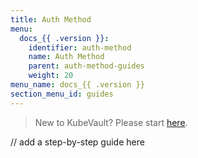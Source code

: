 ```yaml
---
title: Auth Method
menu:
  docs_{{ .version }}:
    identifier: auth-method
    name: Auth Method
    parent: auth-method-guides
    weight: 20
menu_name: docs_{{ .version }}
section_menu_id: guides
---
```


> New to KubeVault? Please start [here](/docs/concepts/README.md).

// add a step-by-step guide here